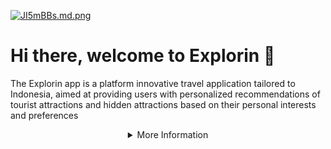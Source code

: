 <a href="https://freeimage.host/i/JI5mBBs"><img src="https://iili.io/JI5mBBs.md.png" alt="JI5mBBs.md.png" border="0"></a>


# Hi there, welcome to Explorin 👋

The Explorin app is a platform innovative travel application tailored to Indonesia, aimed at providing users with personalized recommendations of tourist attractions and hidden attractions based on their personal interests and preferences

<details>
   <summary align="center">More Information</summary>

# Resource

In our project is divided into four repos.

1. [mobile-development](https://github.com/CH2-PS484-Capstone/mobile-development)
2. [cloud-computing](https://github.com/CH2-PS484-Capstone/cloud-computing)
3. [machine-learning](https://github.com/CH2-PS484-Capstone/machine-learning)


## 👥 Team Members
|  Student ID  | Name                               | University                                          |
|--------------|------------------------------------|-----------------------------------------------------|
| M004BSX0635  | Dwi Tias Aprillia                  | Institut Teknologi Sepuluh Nopember                 |
| M004BSX0212  | Maya M. Nainggolan                 | Institut Teknologi Sepuluh Nopember                 |
| M004BSX0698  | Siti Asmaul Kusnah                 | Institut Teknologi Sepuluh Nopember                 |
| C296BSY4298  | Ahmad Nasrul Qorib                 | Universitas Pembangunan Nasional Veteran Jawa Timur |
| C296BSX3844  | Najwa Laila Anggraini              | Universitas Pembangunan Nasional Veteran Jawa Timur |
| A296BSY2730  | Wildan Fatahillah Akbar            | Universitas Pembangunan Nasional Veteran Jawa Timur |
